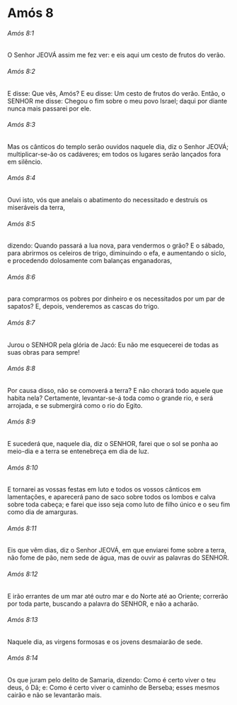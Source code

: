 # Amós 8

###### Amós 8:1

O Senhor JEOVÁ assim me fez ver: e eis aqui um cesto de frutos do verão.

###### Amós 8:2

E disse: Que vês, Amós? E eu disse: Um cesto de frutos do verão. Então, o SENHOR me disse: Chegou o fim sobre o meu povo Israel; daqui por diante nunca mais passarei por ele.

###### Amós 8:3

Mas os cânticos do templo serão ouvidos naquele dia, diz o Senhor JEOVÁ; multiplicar-se-ão os cadáveres; em todos os lugares serão lançados fora em silêncio.

###### Amós 8:4

Ouvi isto, vós que anelais o abatimento do necessitado e destruís os miseráveis da terra,

###### Amós 8:5

dizendo: Quando passará a lua nova, para vendermos o grão? E o sábado, para abrirmos os celeiros de trigo, diminuindo o efa, e aumentando o siclo, e procedendo dolosamente com balanças enganadoras,

###### Amós 8:6

para comprarmos os pobres por dinheiro e os necessitados por um par de sapatos? E, depois, venderemos as cascas do trigo.

###### Amós 8:7

Jurou o SENHOR pela glória de Jacó: Eu não me esquecerei de todas as suas obras para sempre!

###### Amós 8:8

Por causa disso, não se comoverá a terra? E não chorará todo aquele que habita nela? Certamente, levantar-se-á toda como o grande rio, e será arrojada, e se submergirá como o rio do Egito.

###### Amós 8:9

E sucederá que, naquele dia, diz o SENHOR, farei que o sol se ponha ao meio-dia e a terra se entenebreça em dia de luz.

###### Amós 8:10

E tornarei as vossas festas em luto e todos os vossos cânticos em lamentações, e aparecerá pano de saco sobre todos os lombos e calva sobre toda cabeça; e farei que isso seja como luto de filho único e o seu fim como dia de amarguras.

###### Amós 8:11

Eis que vêm dias, diz o Senhor JEOVÁ, em que enviarei fome sobre a terra, não fome de pão, nem sede de água, mas de ouvir as palavras do SENHOR.

###### Amós 8:12

E irão errantes de um mar até outro mar e do Norte até ao Oriente; correrão por toda parte, buscando a palavra do SENHOR, e não a acharão.

###### Amós 8:13

Naquele dia, as virgens formosas e os jovens desmaiarão de sede.

###### Amós 8:14

Os que juram pelo delito de Samaria, dizendo: Como é certo viver o teu deus, ó Dã; e: Como é certo viver o caminho de Berseba; esses mesmos cairão e não se levantarão mais.


